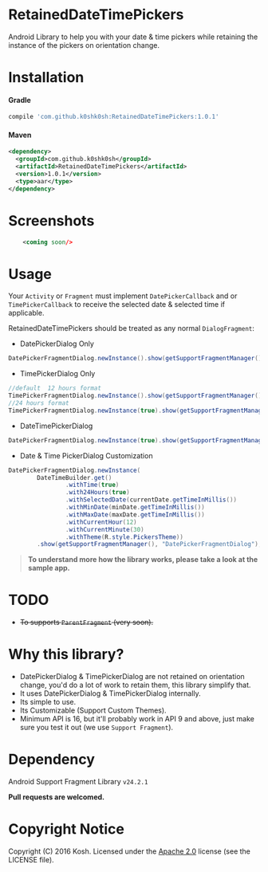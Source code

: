 # RetainedDateTimePickers
Android Library to help you with your date & time pickers while retaining the instance of the pickers on orientation change.

# Installation

#### Gradle
```groovy
compile 'com.github.k0shk0sh:RetainedDateTimePickers:1.0.1'
```

#### Maven
```xml
<dependency>
  <groupId>com.github.k0shk0sh</groupId>
  <artifactId>RetainedDateTimePickers</artifactId>
  <version>1.0.1</version>
  <type>aar</type>
</dependency>
```

Screenshots 
======
```xml
    <coming soon/>
```

Usage
=====

Your `Activity` or `Fragment` must implement `DatePickerCallback` and or `TimePickerCallback` to receive the selected date & selected time if 
applicable.

RetainedDateTimePickers should be treated as any normal `DialogFragment`:

- DatePickerDialog Only 
```java
DatePickerFragmentDialog.newInstance().show(getSupportFragmentManager(), "DatePickerFragmentDialog");
```

- TimePickerDialog Only
```java
//default  12 hours format
TimePickerFragmentDialog.newInstance().show(getSupportFragmentManager(), "TimePickerFragmentDialog");
//24 hours format
TimePickerFragmentDialog.newInstance(true).show(getSupportFragmentManager(), "TimePickerFragmentDialog");
```

- DateTimePickerDialog 
```java
DatePickerFragmentDialog.newInstance(true).show(getSupportFragmentManager(), "DatePickerFragmentDialog");
```

- Date & Time PickerDialog Customization
```java
DatePickerFragmentDialog.newInstance(
        DateTimeBuilder.get()
                .withTime(true)
                .with24Hours(true)
                .withSelectedDate(currentDate.getTimeInMillis())
                .withMinDate(minDate.getTimeInMillis())
                .withMaxDate(maxDate.getTimeInMillis())
                .withCurrentHour(12)
                .withCurrentMinute(30)
                .withTheme(R.style.PickersTheme))
        .show(getSupportFragmentManager(), "DatePickerFragmentDialog");
```


> **To understand more how the library works, please take a look at the sample app.**


TODO
=====

- ~~To supports `ParentFragment` (very soon).~~

# Why this library?

* DatePickerDialog & TimePickerDialog are not retained on orientation change, you'd do a lot of work to retain them, this library simplify that.
* It uses DatePickerDialog & TimePickerDialog internally.
* Its simple to use.
* Its Customizable (Support Custom Themes). 
* Minimum API is 16, but it'll probably work in API 9 and above, just make sure you test it out (we use `Support Fragment`).  


# Dependency

Android Support Fragment Library ``v24.2.1``

**Pull requests are welcomed.**

# Copyright Notice

Copyright (C) 2016 Kosh.
Licensed under the [Apache 2.0](http://www.apache.org/licenses/LICENSE-2.0)
license (see the LICENSE file).
